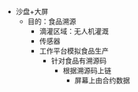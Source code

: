 - 沙盘+大屏
	- 目的：食品溯源
		- 滴灌区域：无人机灌溉
		- 传感器
		- 工作平台模拟食品生产
			- 针对食品有溯源码
				- 根据溯源码上链
					- 屏幕上由合约数据